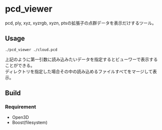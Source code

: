 # pcd_viewer
pcd, ply, xyz, xyzrgb, xyzn, ptsの拡張子の点群データを表示だけするツール。

## Usage
```
./pcd_viewer ./cloud.pcd
```
上記のように第一引数に読み込みたいデータを指定するとビューワーで表示することができる。  
ディレクトリを指定した場合その中の読み込めるファイルすべてをマージして表示。

## Build
### Requirement
- Open3D
- Boost(filesystem)